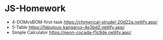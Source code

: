 # JS-Homework

+ 4-DOMvsBOM-first-task   https://chimerical-strudel-20d22a.netlify.app/
+ 5-Table   https://fabulous-kangaroo-4e3bd2.netlify.app/
+ Simple Calculator    https://neon-cocada-f1c9de.netlify.app/
